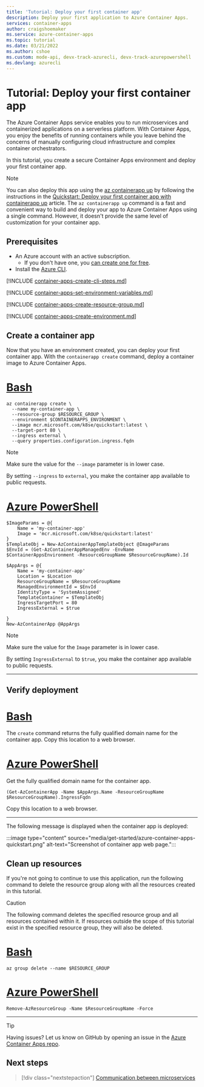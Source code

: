 ```yaml
---
title: 'Tutorial: Deploy your first container app'
description: Deploy your first application to Azure Container Apps.
services: container-apps
author: craigshoemaker
ms.service: azure-container-apps
ms.topic: tutorial
ms.date: 03/21/2022
ms.author: cshoe
ms.custom: mode-api, devx-track-azurecli, devx-track-azurepowershell
ms.devlang: azurecli
---
```


# Tutorial: Deploy your first container app

The Azure Container Apps service enables you to run microservices and containerized applications on a serverless platform. With Container Apps, you enjoy the benefits of running containers while you leave behind the concerns of manually configuring cloud infrastructure and complex container orchestrators.

In this tutorial, you create a secure Container Apps environment and deploy your first container app.

> [!NOTE]
> You can also deploy this app using the [az containerapp up](/cli/azure/containerapp#az_containerapp_up) by following the instructions in the [Quickstart: Deploy your first container app with containerapp up](get-started.md) article.  The `az containerapp up` command is a fast and convenient way to build and deploy your app to Azure Container Apps using a single command.  However, it doesn't provide the same level of customization for your container app.


## Prerequisites

- An Azure account with an active subscription.
  - If you don't have one, you [can create one for free](https://azure.microsoft.com/free/).
- Install the [Azure CLI](/cli/azure/install-azure-cli).

[!INCLUDE [container-apps-create-cli-steps.md](../../includes/container-apps-create-cli-steps.md)]

[!INCLUDE [container-apps-set-environment-variables.md](../../includes/container-apps-set-environment-variables.md)]

[!INCLUDE [container-apps-create-resource-group.md](../../includes/container-apps-create-resource-group.md)]

[!INCLUDE [container-apps-create-environment.md](../../includes/container-apps-create-environment.md)]

## Create a container app

Now that you have an environment created, you can deploy your first container app. With the `containerapp create` command, deploy a container image to Azure Container Apps.

# [Bash](#tab/bash)

```azurecli
az containerapp create \
  --name my-container-app \
  --resource-group $RESOURCE_GROUP \
  --environment $CONTAINERAPPS_ENVIRONMENT \
  --image mcr.microsoft.com/k8se/quickstart:latest \
  --target-port 80 \
  --ingress external \
  --query properties.configuration.ingress.fqdn
```

> [!NOTE]
> Make sure the value for the `--image` parameter is in lower case.

By setting `--ingress` to `external`, you make the container app available to public requests.

# [Azure PowerShell](#tab/azure-powershell)

```azurepowershell
$ImageParams = @{
    Name = 'my-container-app'
    Image = 'mcr.microsoft.com/k8se/quickstart:latest'
}
$TemplateObj = New-AzContainerAppTemplateObject @ImageParams
$EnvId = (Get-AzContainerAppManagedEnv -EnvName $ContainerAppsEnvironment -ResourceGroupName $ResourceGroupName).Id

$AppArgs = @{
    Name = 'my-container-app'
    Location = $Location
    ResourceGroupName = $ResourceGroupName
    ManagedEnvironmentId = $EnvId
    IdentityType = 'SystemAssigned'
    TemplateContainer = $TemplateObj
    IngressTargetPort = 80
    IngressExternal = $true

}
New-AzContainerApp @AppArgs
```

> [!NOTE]
> Make sure the value for the `Image` parameter is in lower case.

By setting `IngressExternal` to `$true`, you make the container app available to public requests.

---

## Verify deployment

# [Bash](#tab/bash)

The `create` command returns the fully qualified domain name for the container app. Copy this location to a web browser.

# [Azure PowerShell](#tab/azure-powershell)

Get the fully qualified domain name for the container app.

```azurepowershell
(Get-AzContainerApp -Name $AppArgs.Name -ResourceGroupName $ResourceGroupName).IngressFqdn
```

Copy this location to a web browser.

---

 The following message is displayed when the container app is deployed:

:::image type="content" source="media/get-started/azure-container-apps-quickstart.png" alt-text="Screenshot of container app web page.":::

## Clean up resources

If you're not going to continue to use this application, run the following command to delete the resource group along with all the resources created in this tutorial.

>[!CAUTION]
> The following command deletes the specified resource group and all resources contained within it. If resources outside the scope of this tutorial exist in the specified resource group, they will also be deleted.

# [Bash](#tab/bash)

```azurecli
az group delete --name $RESOURCE_GROUP
```

# [Azure PowerShell](#tab/azure-powershell)

```azurepowershell
Remove-AzResourceGroup -Name $ResourceGroupName -Force
```

---

> [!TIP]
> Having issues? Let us know on GitHub by opening an issue in the [Azure Container Apps repo](https://github.com/microsoft/azure-container-apps).

## Next steps

> [!div class="nextstepaction"]
> [Communication between microservices](communicate-between-microservices.md)
